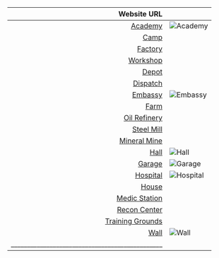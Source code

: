 | Website URL |  |
| ---------: | --- |
| [Academy](https://charliethunkman.github.io/Age_Of_Zombies_WixSite/Building_Rss/Academy.html) | ![Academy](https://static.wixstatic.com/media/f3d393_d3574660a0684bbd886b3917cd5f54d0~mv2.jpg) |
| [Camp](https://charliethunkman.github.io/Age_Of_Zombies_WixSite/Building_Rss/Camp.html) |
| [Factory](https://charliethunkman.github.io/Age_Of_Zombies_WixSite/Building_Rss/Factory.html) |
| [Workshop](https://charliethunkman.github.io/Age_Of_Zombies_WixSite/Building_Rss/Workshop.html) |
| [Depot](https://charliethunkman.github.io/Age_Of_Zombies_WixSite/Building_Rss/Depot.html) |
| [Dispatch](https://charliethunkman.github.io/Age_Of_Zombies_WixSite/Building_Rss/Dispatch_Center.html) |
| [Embassy](https://charliethunkman.github.io/Age_Of_Zombies_WixSite/Building_Rss/Embassy.html) | ![Embassy](https://static.wixstatic.com/media/f3d393_5ccefb96f9db46cdaff5b6d5212936bb~mv2.jpg)
| [Farm](https://charliethunkman.github.io/Age_Of_Zombies_WixSite/Building_Rss/Farm.html) | 
| [Oil Refinery](https://charliethunkman.github.io/Age_Of_Zombies_WixSite/Building_Rss/Oil_Refinery.html) | 
| [Steel Mill](https://charliethunkman.github.io/Age_Of_Zombies_WixSite/Building_Rss/Steel_Mill.html) | 
| [Mineral Mine](https://charliethunkman.github.io/Age_Of_Zombies_WixSite/Building_Rss/Mineral_Mine.html) | 
| [Hall](https://charliethunkman.github.io/Age_Of_Zombies_WixSite/Building_Rss/Main_Hall.html) | ![Hall](https://static.wixstatic.com/media/f3d393_9f076f0db6ef4f08808ba4c49cc6945f~mv2.jpg)
| [Garage](https://charliethunkman.github.io/Age_Of_Zombies_WixSite/Building_Rss/Garage.html) | ![Garage](https://static.wixstatic.com/media/f3d393_8c0a6fe891c34e5790f7ce3edd6fbf38~mv2.jpg)
| [Hospital](https://charliethunkman.github.io/Age_Of_Zombies_WixSite/Building_Rss/Hospital.html) | ![Hospital](https://static.wixstatic.com/media/f3d393_015fbea3b4f547dd91c87faa7187fed3~mv2.jpg)
| [House](https://charliethunkman.github.io/Age_Of_Zombies_WixSite/Building_Rss/House.html) |
| [Medic Station](https://charliethunkman.github.io/Age_Of_Zombies_WixSite/Building_Rss/Medic_Station.html) |
| [Recon Center](https://charliethunkman.github.io/Age_Of_Zombies_WixSite/Building_Rss/Recon_Center.html) |
| [Training Grounds](https://charliethunkman.github.io/Age_Of_Zombies_WixSite/Building_Rss/Training_Grounds.html) |
| [Wall](https://charliethunkman.github.io/Age_Of_Zombies_WixSite/Building_Rss/Wall.html) | ![Wall](https://static.wixstatic.com/media/f3d393_5da83b5cf4cd4b91a0a557b35f15cc3c~mv2.jpg)
| _______________________________________________ |
